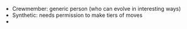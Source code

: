 - Crewmember: generic person (who can evolve in interesting ways)
- Synthetic: needs permission to make tiers of moves
- 
